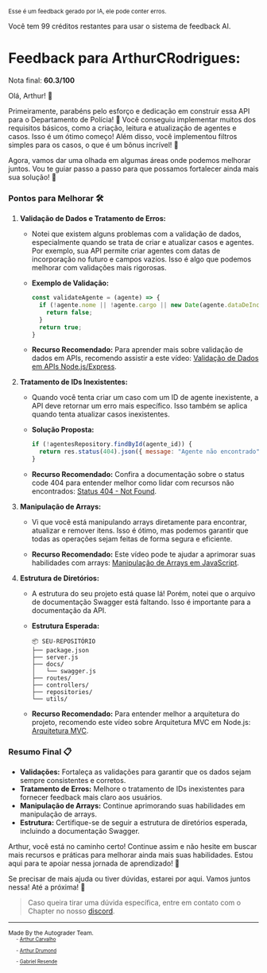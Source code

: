 <sup>Esse é um feedback gerado por IA, ele pode conter erros.</sup>

Você tem 99 créditos restantes para usar o sistema de feedback AI.

# Feedback para ArthurCRodrigues:

Nota final: **60.3/100**

Olá, Arthur! 🚀

Primeiramente, parabéns pelo esforço e dedicação em construir essa API para o Departamento de Polícia! 🎉 Você conseguiu implementar muitos dos requisitos básicos, como a criação, leitura e atualização de agentes e casos. Isso é um ótimo começo! Além disso, você implementou filtros simples para os casos, o que é um bônus incrível! 👏

Agora, vamos dar uma olhada em algumas áreas onde podemos melhorar juntos. Vou te guiar passo a passo para que possamos fortalecer ainda mais sua solução! 💪

### Pontos para Melhorar 🛠️

1. **Validação de Dados e Tratamento de Erros:**
   - Notei que existem alguns problemas com a validação de dados, especialmente quando se trata de criar e atualizar casos e agentes. Por exemplo, sua API permite criar agentes com datas de incorporação no futuro e campos vazios. Isso é algo que podemos melhorar com validações mais rigorosas.
   
   - **Exemplo de Validação:**
     ```javascript
     const validateAgente = (agente) => {
       if (!agente.nome || !agente.cargo || new Date(agente.dataDeIncorporacao) > new Date()) {
         return false;
       }
       return true;
     }
     ```

   - **Recurso Recomendado:** Para aprender mais sobre validação de dados em APIs, recomendo assistir a este vídeo: [Validação de Dados em APIs Node.js/Express](https://youtu.be/yNDCRAz7CM8?si=Lh5u3j27j_a4w3A_).

2. **Tratamento de IDs Inexistentes:**
   - Quando você tenta criar um caso com um ID de agente inexistente, a API deve retornar um erro mais específico. Isso também se aplica quando tenta atualizar casos inexistentes.
   
   - **Solução Proposta:**
     ```javascript
     if (!agentesRepository.findById(agente_id)) {
       return res.status(404).json({ message: "Agente não encontrado" });
     }
     ```

   - **Recurso Recomendado:** Confira a documentação sobre o status code 404 para entender melhor como lidar com recursos não encontrados: [Status 404 - Not Found](https://developer.mozilla.org/pt-BR/docs/Web/HTTP/Status/404).

3. **Manipulação de Arrays:**
   - Vi que você está manipulando arrays diretamente para encontrar, atualizar e remover itens. Isso é ótimo, mas podemos garantir que todas as operações sejam feitas de forma segura e eficiente.
   
   - **Recurso Recomendado:** Este vídeo pode te ajudar a aprimorar suas habilidades com arrays: [Manipulação de Arrays em JavaScript](https://youtu.be/glSgUKA5LjE?si=t9G2NsC8InYAU9cI).

4. **Estrutura de Diretórios:**
   - A estrutura do seu projeto está quase lá! Porém, notei que o arquivo de documentação Swagger está faltando. Isso é importante para a documentação da API.
   
   - **Estrutura Esperada:**
     ```
     📦 SEU-REPOSITÓRIO
     ├── package.json
     ├── server.js
     ├── docs/
     │   └── swagger.js
     ├── routes/
     ├── controllers/
     ├── repositories/
     └── utils/
     ```

   - **Recurso Recomendado:** Para entender melhor a arquitetura do projeto, recomendo este vídeo sobre Arquitetura MVC em Node.js: [Arquitetura MVC](https://youtu.be/bGN_xNc4A1k?si=Nj38J_8RpgsdQ-QH).

### Resumo Final 📋

- **Validações:** Fortaleça as validações para garantir que os dados sejam sempre consistentes e corretos.
- **Tratamento de Erros:** Melhore o tratamento de IDs inexistentes para fornecer feedback mais claro aos usuários.
- **Manipulação de Arrays:** Continue aprimorando suas habilidades em manipulação de arrays.
- **Estrutura:** Certifique-se de seguir a estrutura de diretórios esperada, incluindo a documentação Swagger.

Arthur, você está no caminho certo! Continue assim e não hesite em buscar mais recursos e práticas para melhorar ainda mais suas habilidades. Estou aqui para te apoiar nessa jornada de aprendizado! 🌟

Se precisar de mais ajuda ou tiver dúvidas, estarei por aqui. Vamos juntos nessa! Até a próxima! 👋

> Caso queira tirar uma dúvida específica, entre em contato com o Chapter no nosso [discord](https://discord.gg/gTUbnPgj).



---
<sup>Made By the Autograder Team.</sup><br>&nbsp;&nbsp;&nbsp;&nbsp;<sup><sup>- [Arthur Carvalho](https://github.com/ArthurCRodrigues)</sup></sup><br>&nbsp;&nbsp;&nbsp;&nbsp;<sup><sup>- [Arthur Drumond](https://github.com/drumondpucminas)</sup></sup><br>&nbsp;&nbsp;&nbsp;&nbsp;<sup><sup>- [Gabriel Resende](https://github.com/gnvr29)</sup></sup>